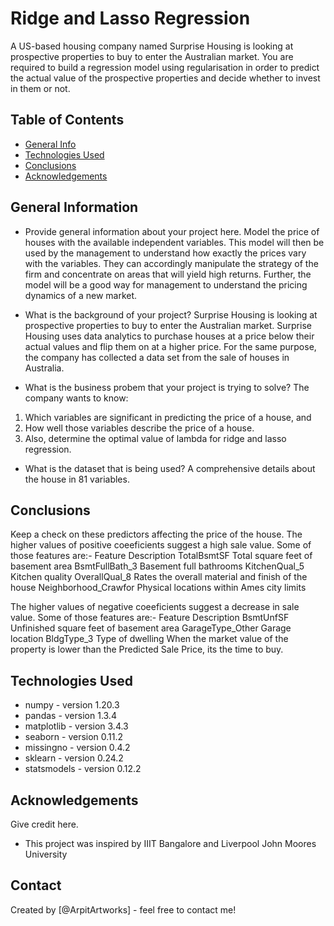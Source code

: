 # Ridge and Lasso Regression
A US-based housing company named Surprise Housing is looking at prospective properties to buy to enter the Australian market. 
You are required to build a regression model using regularisation in order to predict the actual value of the prospective properties and decide whether to invest in them or not.


## Table of Contents
* [General Info](#general-information)
* [Technologies Used](#technologies-used)
* [Conclusions](#conclusions)
* [Acknowledgements](#acknowledgements)

<!-- You can include any other section that is pertinent to your problem -->

## General Information
- Provide general information about your project here.
Model the price of houses with the available independent variables. 
This model will then be used by the management to understand how exactly the prices vary with the variables. 
They can accordingly manipulate the strategy of the firm and concentrate on areas that will yield high returns. 
Further, the model will be a good way for management to understand the pricing dynamics of a new market.

- What is the background of your project?
Surprise Housing is looking at prospective properties to buy to enter the Australian market. 
Surprise Housing uses data analytics to purchase houses at a price below their actual values and flip them on at a higher price. 
For the same purpose, the company has collected a data set from the sale of houses in Australia.

- What is the business probem that your project is trying to solve?
The company wants to know:
1. Which variables are significant in predicting the price of a house, and
2. How well those variables describe the price of a house.
3. Also, determine the optimal value of lambda for ridge and lasso regression.

- What is the dataset that is being used?
A comprehensive details about the house in 81 variables.

<!-- You don't have to answer all the questions - just the ones relevant to your project. -->

## Conclusions
Keep a check on these predictors affecting the price of the house.
The higher values of positive coeeficients suggest a high sale value.
Some of those features are:-
Feature Description
TotalBsmtSF Total square feet of basement area
BsmtFullBath_3 Basement full bathrooms
KitchenQual_5 Kitchen quality
OverallQual_8 Rates the overall material and finish of the house
Neighborhood_Crawfor Physical locations within Ames city limits

The higher values of negative coeeficients suggest a decrease in sale value.
Some of those features are:-
Feature Description
BsmtUnfSF Unfinished square feet of basement area
GarageType_Other Garage location
BldgType_3 Type of dwelling
When the market value of the property is lower than the Predicted Sale Price, its the time to buy.

<!-- You don't have to answer all the questions - just the ones relevant to your project. -->


## Technologies Used
- numpy - version 1.20.3
- pandas - version 1.3.4
- matplotlib - version 3.4.3
- seaborn - version 0.11.2
- missingno - version 0.4.2
- sklearn - version 0.24.2
- statsmodels - version 0.12.2

<!-- As the libraries versions keep on changing, it is recommended to mention the version of library used in this project -->

## Acknowledgements
Give credit here.
- This project was inspired by IIIT Bangalore and Liverpool John Moores University


## Contact
Created by [@ArpitArtworks] - feel free to contact me!


<!-- Optional -->
<!-- ## License -->
<!-- This project is open source and available under the [... License](). -->

<!-- You don't have to include all sections - just the one's relevant to your project -->